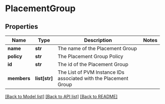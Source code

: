 # PlacementGroup

## Properties
Name | Type | Description | Notes
------------ | ------------- | ------------- | -------------
**name** | **str** | The name of the Placement Group | 
**policy** | **str** | The Placement Group Policy | 
**id** | **str** | The id of the Placement Group | 
**members** | **list[str]** | The List of PVM Instance IDs associated with the Placement Group | 

[[Back to Model list]](../README.md#documentation-for-models) [[Back to API list]](../README.md#documentation-for-api-endpoints) [[Back to README]](../README.md)


